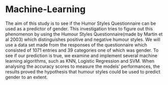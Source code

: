 # Machine-Learning
The aim of this study is to see if the Humor Styles Questionnaire can be used as a predictor of gender. This investigation tries to
figure out this phenomenon by using the Humour Styles Questionnaire(made by Martin et al 2003) which distinguishes positive and negative
humour styles. We will use a data set made from the responses of the questionnaire which consisted of 1071 entries and 39 categories one
of which was gender. To see if our prediction is true, we examine and implement several machine learning algorithms, such as KNN, Logistic
Regression and SVM. When analysing the accuracy scores to measure the models’ performances, the results proved the hypothesis that
humour styles could be used to predict gender to an extent.
